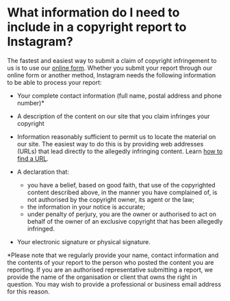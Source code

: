 What information do I need to include in a copyright report to Instagram?
=========================================================================

The fastest and easiest way to submit a claim of copyright infringement to us is to use our [online form](https://help.instagram.com/contact/372592039493026). Whether you submit your report through our online form or another method, Instagram needs the following information to be able to process your report:

*   Your complete contact information (full name, postal address and phone number)\*
*   A description of the content on our site that you claim infringes your copyright
*   Information reasonably sufficient to permit us to locate the material on our site. The easiest way to do this is by providing web addresses (URLs) that lead directly to the allegedly infringing content. Learn [how to find a URL](https://help.instagram.com/372819389498306?helpref=faq_content).
*   A declaration that:
    
    *   you have a belief, based on good faith, that use of the copyrighted content described above, in the manner you have complained of, is not authorised by the copyright owner, its agent or the law;
    *   the information in your notice is accurate;
    *   under penalty of perjury, you are the owner or authorised to act on behalf of the owner of an exclusive copyright that has been allegedly infringed.
    
*   Your electronic signature or physical signature.

\*Please note that we regularly provide your name, contact information and the contents of your report to the person who posted the content you are reporting. If you are an authorised representative submitting a report, we provide the name of the organisation or client that owns the right in question. You may wish to provide a professional or business email address for this reason.